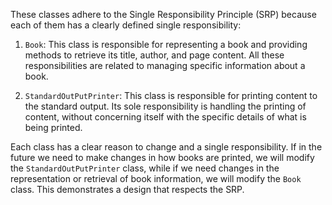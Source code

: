 These classes adhere to the Single Responsibility Principle (SRP) because each of them has a clearly defined single responsibility:

1.  `Book`: This class is responsible for representing a book and providing methods to retrieve its title, author, and page content. All these responsibilities are related to managing specific information about a book.
    
2.  `StandardOutPutPrinter`: This class is responsible for printing content to the standard output. Its sole responsibility is handling the printing of content, without concerning itself with the specific details of what is being printed.
    

Each class has a clear reason to change and a single responsibility. If in the future we need to make changes in how books are printed, we will modify the `StandardOutPutPrinter` class, while if we need changes in the representation or retrieval of book information, we will modify the `Book` class. This demonstrates a design that respects the SRP.
